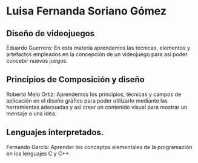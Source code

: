 # Luisa Fernanda Soriano Gómez

## Diseño de videojuegos 

Eduardo Guerrero: En esta materia aprendemos las técnicas, elementos y artefactos empleados en la concepción de un videojuego para así poder concebir nuevos juegos.

## Principios de Composición y diseño

Roberto Melo Ortiz: Aprendemos los principios, técnicas y campos de aplicación en el diseño gráfico para poder utilizarlo mediante las herramientas adecuadas y así crear un contenido visual para mostrar un mensaje o una idea.

## Lenguajes interpretados.

Fernando García: Aprender los conceptos elementales de la programación en los lenguajes C y C++.
